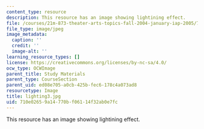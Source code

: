 ```yaml
---
content_type: resource
description: This resource has an image showing lightining effect.
file: /courses/21m-873-theater-arts-topics-fall-2004-january-iap-2005/710e02659a14770bf06114f32ab0e7fc_lighting3.jpg
file_type: image/jpeg
image_metadata:
  caption: ''
  credit: ''
  image-alt: ''
learning_resource_types: []
license: https://creativecommons.org/licenses/by-nc-sa/4.0/
ocw_type: OCWImage
parent_title: Study Materials
parent_type: CourseSection
parent_uid: ed08e705-a0cb-425b-fec6-178c4a073ad8
resourcetype: Image
title: lighting3.jpg
uid: 710e0265-9a14-770b-f061-14f32ab0e7fc
---
```

This resource has an image showing lightining effect.